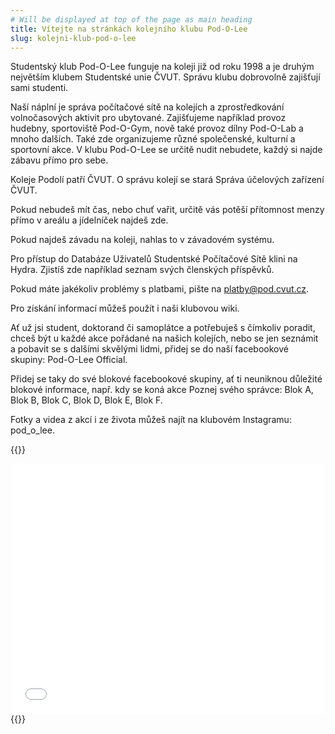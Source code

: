 ```yaml
---
# Will be displayed at top of the page as main heading
title: Vítejte na stránkách kolejního klubu Pod-O-Lee
slug: kolejni-klub-pod-o-lee
---
```


Studentský klub Pod-O-Lee funguje na koleji již od roku 1998 a je druhým největším klubem Studentské unie ČVUT. Správu klubu dobrovolně zajišťují sami studenti.

Naší náplní je správa počítačové sítě na kolejích a zprostředkování volnočasových aktivit pro ubytované. Zajišťujeme například provoz hudebny, sportoviště Pod-O-Gym, nově také provoz dílny Pod-O-Lab a mnoho dalších. Také zde organizujeme různé společenské, kulturní a sportovní akce. V klubu Pod-O-Lee se určitě nudit nebudete, každý si najde zábavu přímo pro sebe.

Koleje Podolí patří ČVUT. O správu kolejí se stará Správa účelových zařízení ČVUT.

Pokud nebudeš mít čas, nebo chuť vařit, určitě vás potěší přítomnost menzy přímo v areálu a jídelníček najdeš zde.

Pokud najdeš závadu na koleji, nahlas to v závadovém systému.

Pro přístup do Databáze Uživatelů Studentské Počítačové Sítě klini na Hydra. Zjistíš zde například seznam svých členských příspěvků.

Pokud máte jakékoliv problémy s platbami, pište na platby@pod.cvut.cz.

Pro získání informací můžeš použít i naši klubovou wiki.

Ať už jsi student, doktorand či samoplátce a potřebuješ s čímkoliv poradit, chceš být u každé akce pořádané na našich kolejích, nebo se jen seznámit a pobavit se s dalšími skvělými lidmi, přidej se do naší facebookové skupiny: Pod-O-Lee Official.

Přidej se taky do své blokové facebookové skupiny, ať ti neuniknou důležité blokové informace, např. kdy se koná akce Poznej svého správce: Blok A, Blok B, Blok C, Blok D, Blok E, Blok F.

Fotky a videa z akcí i ze života můžeš najít na klubovém Instagramu: pod_o_lee.

{{<rawhtml>}}
<iframe width="100%" height="400px" frameborder="0" allowfullscreen src="//umap.openstreetmap.fr/en/map/mapa-arealu-koleji-podoli_580764?scaleControl=false&miniMap=false&scrollWheelZoom=false&zoomControl=true&allowEdit=false&moreControl=true&searchControl=null&tilelayersControl=null&embedControl=null&datalayersControl=true&onLoadPanel=undefined&captionBar=false"></iframe>
{{</rawhtml>}}
